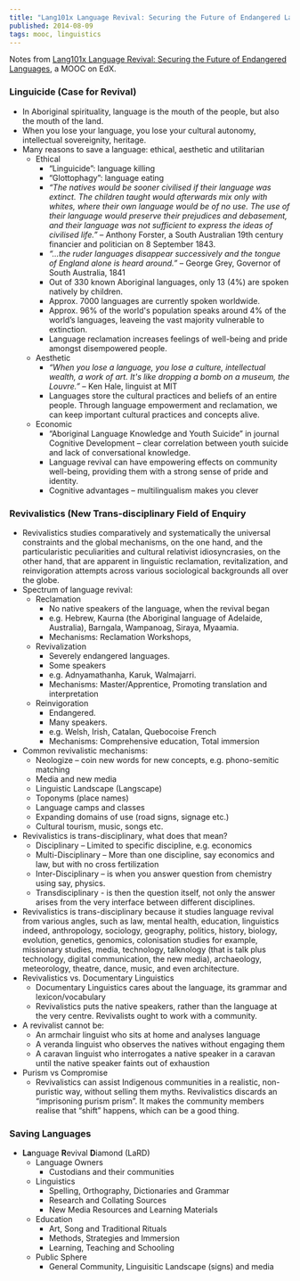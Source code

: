 ```yaml
---
title: "Lang101x Language Revival: Securing the Future of Endangered Languages"
published: 2014-08-09
tags: mooc, linguistics
---
```


Notes from [Lang101x Language Revival: Securing the Future of Endangered Languages][lang101x], a MOOC on EdX.

[lang101x]: https://www.edx.org/course/language-revival-securing-future-adelaidex-lang101x

### Linguicide (Case for Revival)

* In Aboriginal spirituality, language is the mouth of the people, but also the mouth of the land.
* When you lose your language, you lose your cultural autonomy, intellectual sovereignity, heritage.
* Many reasons to save a language: ethical, aesthetic and utilitarian
    - Ethical
        - “Linguicide”: language killing
        - “Glottophagy”: language eating
        - _“The natives would be sooner civilised if their language was extinct. The children taught would afterwards mix only with whites, where their own language would be of no use. The use of their language would preserve their prejudices and debasement, and their language was not sufficient to express the ideas of civilised life.”_ – Anthony Forster, a South Australian 19th century financier and politician on 8 September 1843.
        - _“…the ruder languages disappear successively and the tongue of England alone is heard around.”_ – George Grey, Governor of South Australia, 1841
        - Out of 330 known Aboriginal languages, only 13 (4%) are spoken natively by children.
        - Approx. 7000 languages are currently spoken worldwide.
        - Approx. 96% of the world's population speaks around 4% of the world’s languages, leaveing the vast majority vulnerable to extinction.
        - Language reclamation increases feelings of well-being and pride amongst disempowered people.
    - Aesthetic
        - _“When you lose a language, you lose a culture, intellectual wealth, a work of art. It's like dropping a bomb on a museum, the Louvre.”_ – Ken Hale, linguist at MIT
        - Languages store the cultural practices and beliefs of an entire people. Through language empowerment and reclamation, we can keep important cultural practices and concepts alive.
    - Economic
        - “Aboriginal Language Knowledge and Youth Suicide” in journal Cognitive Development – clear correlation between youth suicide and lack of conversational knowledge.
        - Language revival can have empowering effects on community well-being, providing them with a strong sense of pride and identity.
        - Cognitive advantages – multilingualism makes you clever

### Revivalistics (New Trans-disciplinary Field of Enquiry

* Revivalistics studies comparatively and systematically the universal constraints and the global mechanisms, on the one hand, and the particularistic peculiarities and cultural relativist idiosyncrasies, on the other hand, that are apparent in linguistic reclamation, revitalization, and reinvigoration attempts across various sociological backgrounds all over the globe.
* Spectrum of language revival:
    - Reclamation
        - No native speakers of the language, when the revival began
        - e.g. Hebrew, Kaurna (the Aboriginal language of Adelaide, Australia), Barngala, Wampanoag, Siraya, Myaamia.
        - Mechanisms: Reclamation Workshops,
    - Revivalization
        - Severely endangered languages.
        - Some speakers
        - e.g. Adnyamathanha, Karuk, Walmajarri.
        * Mechanisms: Master/Apprentice, Promoting translation and interpretation
    - Reinvigoration
        * Endangered.
        * Many speakers.
        * e.g. Welsh, Irish, Catalan, Quebocoise French
        - Mechanisms: Comprehensive education, Total immersion
* Common revivalistic mechanisms:
    - Neologize – coin new words for new concepts, e.g. phono-semitic matching
    - Media and new media
    - Linguistic Landscape (Langscape)
    - Toponyms (place names)
    - Language camps and classes
    - Expanding domains of use (road signs, signage etc.)
    - Cultural tourism, music, songs etc.
* Revivalistics is trans-disciplinary, what does that mean?
    - Disciplinary – Limited to specific discipline, e.g. economics
    - Multi-Disciplinary – More than one discipline, say economics and law, but with no cross fertilization
    - Inter-Disciplinary – is when you answer question from chemistry using say, physics.
    - Transdisciplinary - is then the question itself, not only the answer arises from the very interface between different disciplines.
* Revivalistics is trans-disciplinary because it studies language revival from various angles, such as law, mental health, education, linguistics indeed, anthropology, sociology, geography, politics, history, biology, evolution, genetics, genomics, colonisation studies for example, missionary studies, media, technology, talknology (that is talk plus technology, digital communication, the new media), archaeology, meteorology, theatre, dance, music, and even architecture.
* Revivalistics vs. Documentary Linguistics
    - Documentary Linguistics cares about the language, its grammar and lexicon/vocabulary
    - Revivalistics puts the native speakers, rather than the language at the very centre. Revivalists ought to work with a community.
* A revivalist cannot be:
    - An armchair linguist who sits at home and analyses language
    - A veranda linguist who observes the natives without engaging them
    - A caravan linguist who interrogates a native speaker in a caravan until the native speaker faints out of exhaustion
 * Purism vs Compromise
    - Revivalistics can assist Indigenous communities in a realistic, non-puristic way, without selling them myths. Revivalistics discards an “imprisoning purism prism”. It makes the community members realise that “shift” happens, which can be a good thing.

### Saving Languages

* **La**nguage **R**evival **D**iamond (LaRD)
    - Language Owners
        - Custodians and their communities
    - Linguistics
        - Spelling, Orthography, Dictionaries and Grammar
        - Research and Collating Sources
        - New Media Resources and Learning Materials
    - Education
        - Art, Song and Traditional Rituals
        - Methods, Strategies and Immersion
        - Learning, Teaching and Schooling
    - Public Sphere
        - General Community, Linguisitic Landscape (signs) and media


